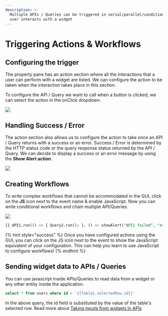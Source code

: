```yaml
---
description: >-
  Multiple APIs / Queries can be triggered in serial/parallel/conditional when a
  user interacts with a widget
---
```


# Triggering Actions & Workflows

## Configuring the trigger

The property pane has an action section where all the interactions that a user can perform with a widget are listed. We can configure the action to be taken when the interaction takes place in this section.

To configure the API / Query we want to call when a button is clicked, we can select the action in the onClick dropdown.

![](../../.gitbook/assets/button-action.gif)

## Handling Success / Error

The action section also allows us to configure the action to take once an API / Query returns with a success or an error. Success / Error is determined by the HTTP status code or the query response status returned by the API / Query. We can decide to display a success or an error message by using the **Show Alert action**.

![](../../.gitbook/assets/success.gif)

## Creating Workflows

To write complex workflows that cannot be accommodated in the GUI, click on the **JS** icon next to the event name & enable JavaScript. Now you can write conditional workflows and chain multiple API/Queries.

![](../../.gitbook/assets/workflow.gif)

```sql
{{ API1.run(() => { Query2.run(); }, () => showAlert("API1 failed", "error")) }}
```

{% hint style="success" %}
Once you have configured actions using the GUI, you can click on the JS icon next to the event to show the JavaScript equivalent of your configuration. This can help you learn to use JavaScript to configure workflows!
{% endhint %}

## Sending widget data to APIs / Queries

You can use javascript inside APIs/Queries to read data from a widget or any other entity inside the application.

```sql
select * from users where id = '{{Table1.selectedRow.id}}'
```

In the above query, the id field is substituted by the value of the table's selected row. Read more about [Taking inputs from widgets in APIs](../apis/taking-inputs-from-widgets.md)


